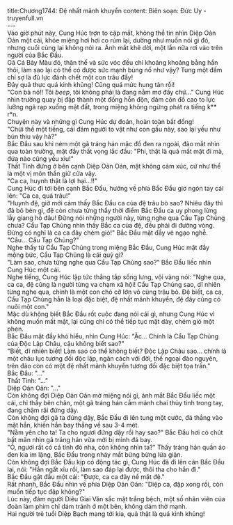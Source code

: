 title:Chương1744: Đệ nhất mãnh khuyển
content:
Biên soạn: Đức Uy - truyenfull.vn<br>---<br>Vào giờ phút này, Cung Húc trợn to cặp mắt, không thể tin nhìn Diệp Oản Oản một cái, khóe miệng hơi hơi co rúm lại, dường như muốn nói gì đó, nhưng cuối cùng lại không nói ra. Ánh mắt khẽ dời, một lần nữa rơi vào trên người của Bắc Đẩu.<br>Gã Cá Bảy Màu đó, thân thể và sức vóc đều chỉ khoảng khoảng bằng hắn thôi, làm sao lại có thể có được sức mạnh bùng nổ như vậy? Tung một đấm chỉ sợ là đủ lực đánh chết một con trâu đấy!<br>Đây quả thực quá kinh khủng! Cũng quá mức hung tàn rồi!<br>"Con bà nó!! Tôi *beep*, tôi không phải là đang nằm mơ đấy chứ..." Cung Húc nhìn trường quay bị đập thành một đống hỗn độn, đám côn đồ cao to lực lưỡng ngã rạp xuống mặt đất, trong miệng không ngừng phát ra tiếng k** r*n.<br>Chuyện này và những gì Cung Húc dự đoán, hoàn toàn bất đồng!<br>"Chửi thề một tiếng, cái đám người to vật như con gấu này, sao lại yếu như bún thiu vậy hả?"<br>Bắc Đẩu sau khi ném một gã tráng hán mặc đồ đen ra ngoài, đảo mắt nhìn qua toàn trường, mặt đầy thất vọng lắc đầu: "Phi, thật là quá mất mặt đi mà, đứa nào cũng yếu xìu!"<br>Thất Tinh đứng ở bên cạnh Diệp Oản Oản, mặt không cảm xúc, cứ như thể là một vị môn thần giữ cửa vậy.<br>"Ca ca, huynh thật là lợi hại...!!"<br>Cung Húc đi tới bên cạnh Bắc Đẩu, hướng về phía Bắc Đẩu giơ ngón tay cái lên: "Ca ca, quá trâu!"<br>"Huynh đệ, giờ mới cảm thấy Bắc Đẩu ca của đệ trâu bò sao? Nhiêu đây thì đã bõ bèn gì, đệ còn chưa từng thấy thời điểm Bắc Đẩu ca uy phong lừng lẫy giang hồ đâu! Đừng nói những người này, từng nghe qua Cẩu Tạp Chủng chưa? Cẩu Tạp Chủng nhìn thấy Bắc ca của đệ, đều phải đi đường vòng. Đừng có nghĩ là ca ca đây chém gió!" Bắc Đẩu mặt đầy vẻ ngạo nghễ.<br>"Cẩu... Cẩu Tạp Chủng?"<br>Nghe thấy từ Cẩu Tạp Chủng trong miệng Bắc Đẩu, Cung Húc mặt đầy mộng bức, Cẩu Tạp Chủng là cái quỷ gì?<br>"Làm sao, chưa từng nghe qua Cẩu Tạp Chủng sao?" Bắc Đẩu liếc nhìn Cung Húc một cái.<br>Nghe tiếng, Cung Húc lập tức thẳng tắp sống lưng, vội vàng nói: "Nghe qua, ca ca, đệ cũng là người từng va chạm xã hội! Cẩu Tạp Chủng sao, dĩ nhiên từng nghe qua, chính là một con chó cỡ lớn vô cùng trâu bò. Đệ biết, ca ca, Cẩu Tạp Chủng hẳn là loại đặc biệt, đệ nhất mãnh khuyển, đệ đây cũng có nuôi một con."<br>Mặc dù không biết Bắc Đẩu rốt cuộc đang nói cái gì, nhưng Cung Húc vì không muốn mất mặt, lại cũng chỉ có thể tiếp tục mặt dày, chém gió một phen.<br>Bắc Đẩu mặt đầy khó hiểu, nhìn Cung Húc: "Ặc... Chính là Cẩu Tạp Chủng của Độc Lập Châu, cậu không biết sao?"<br>"Biết, dĩ nhiên biết! Làm sao có thể không biết? Độc Lập Châu sao... chính là một châu lục tương đối độc lập, ngăn cách với đời, thế ngoại đào nguyên, trên đảo còn có một đệ nhất mãnh khuyển tương đối đặc biệt tọa trấn."<br>Bắc Đẩu: "..."<br>Thất Tinh: "..."<br>Diệp Oản Oản: "..."<br>Còn không đợi Diệp Oản Oản mở miệng nói gì, ánh mắt Bắc Đẩu liếc một cái, chỉ thấy bên chân, một gã tráng hán cầm mảnh chai thủy tinh trong tay, đang chậm rãi đứng dậy.<br>Còn không đợi gã ta đứng dậy, Bắc Đẩu đi lên tung một cước, đá thẳng vào mặt hắn, khiến hắn bay thẳng về sau 3-4 mét.<br>"Nằm yên cho ta! Ta cho ngươi đứng dậy rồi hay sao?" Bắc Đẩu hơi có chút bất mãn nhìn gã tráng hán vừa mới bị mình đá bay.<br>"Ồ, ngươi rất có cá tính đó nha, còn không nhìn ta?" Thấy tráng hán quần áo đen kia im lặng, Bắc Đẩu trong nháy mắt bừng bừng lửa giận.<br>Còn không đợi Bắc Đẩu kịp có động tác gì, Cung Húc đã đi lên cản Bắc Đẩu lại, nói: "Hắn ngất xỉu rồi, làm sao đáp lại được, thôi tha cho hắn đi."<br>Bắc Đẩu gật đầu một cái: "Được, ca ca đây nể mặt đệ."<br>Rất nhanh, Bắc Đẩu nhìn về phía Diệp Oản Oản: "Diệp ca, đập xong rồi, còn muốn tiếp tục đập không?"<br>Lúc này, đám người Diêu Giai Văn sắc mặt trắng bệch, một số nhân viên của đoàn làm phim chỉ dám tránh ở một bên, không dám thở mạnh.<br>Hai người trẻ tuổi Diệp Bạch mang tới kia, quả thật là quá kinh khủng!